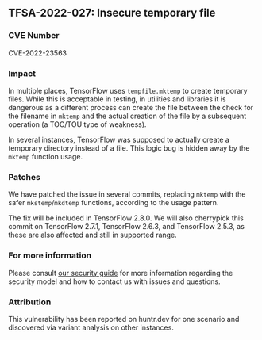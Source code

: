## TFSA-2022-027: Insecure temporary file

### CVE Number
CVE-2022-23563

### Impact
In multiple places, TensorFlow uses `tempfile.mktemp` to create temporary files. While this is acceptable in testing, in utilities and libraries it is dangerous as a different process can create the file between the check for the filename in `mktemp` and the actual creation of the file by a subsequent operation (a TOC/TOU type of weakness).

In several instances, TensorFlow was supposed to actually create a temporary directory instead of a file. This logic bug is hidden away by the `mktemp` function usage.

### Patches
We have patched the issue in several commits, replacing `mktemp` with the safer `mkstemp`/`mkdtemp` functions, according to the usage pattern.

The fix will be included in TensorFlow 2.8.0. We will also cherrypick this commit on TensorFlow 2.7.1, TensorFlow 2.6.3, and TensorFlow 2.5.3, as these are also affected and still in supported range.

### For more information
Please consult [our security guide](https://github.com/galeone/tensorflow/blob/master/SECURITY.md) for more information regarding the security model and how to contact us with issues and questions.

### Attribution
This vulnerability has been reported on huntr.dev for one scenario and discovered via variant analysis on other instances.

